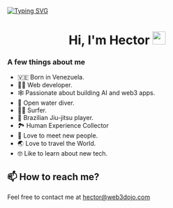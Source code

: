 [![Typing SVG](https://readme-typing-svg.demolab.com?font=Fira+Code&pause=1000&width=435&lines=Welcome+to+Hector's+World)](https://git.io/typing-svg)
<h1 align="center">Hi, I'm Hector <img src="https://raw.githubusercontent.com/MartinHeinz/MartinHeinz/master/wave.gif" width="30px" height='30px'></h1>

### A few things about me
- 🇻🇪 Born in Venezuela.
- 👨‍💻 Web developer.
- 🕸️ Passionate about building AI and web3 apps.
- 🤿 Open water diver.
- 🏄‍♂️ Surfer.
- 🥷 Brazilian Jiu-jitsu player.
- 🏞️ Human Experience Collector
- 🤝 Love to meet new people.
- 🌏 Love to travel the World.
- 🤓 Like to learn about new tech.

## 📫 How to reach me?

Feel free to contact me at [hector@web3dojo.com](mailto:hector@web3dojo.com)

<!--
**mrrobot16/mrrobot16** is a ✨ _special_ ✨ repository because its `README.md` (this file) appears on your GitHub profile.

Here are some ideas to get you started:

- 🔭 I’m currently working on ...
- 🌱 I’m currently learning ...
- 👯 I’m looking to collaborate on ...
- 🤔 I’m looking for help with ...
- 💬 Ask me about ...
- 📫 How to reach me: ...
- 😄 Pronouns: ...
- ⚡ Fun fact: ...
-->
